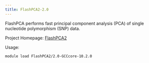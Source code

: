 ```yaml
---
title: FlashPCA2-2.0
---
```

FlashPCA performs fast principal component analysis (PCA) of single nucleotide
 polymorphism (SNP) data.

Project Homepage: [FlashPCA2](https://github.com/gabraham/flashpca)

Usage:
```
module load FlashPCA2/2.0-GCCcore-10.2.0
```
